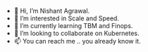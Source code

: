 - 👋 Hi, I’m Nishant Agrawal.
- 👀 I’m interested in Scale and Speed.
- 🌱 I’m currently learning TBM and Finops.
- 💞️ I’m looking to collaborate on Kubernetes.
- 📫 You can reach me .. you already know it.

<!---
nisagrawal/nisagrawal is a ✨ special ✨ repository because its `README.md` (this file) appears on your GitHub profile.
You can click the Preview link to take a look at your changes.
--->
